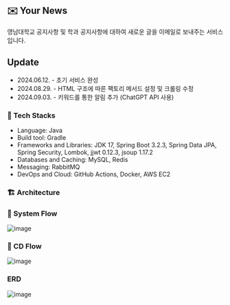 ## ✉️ Your News
영남대학교 공지사항 및 학과 공지사항에 대하여 새로운 글을 이메일로 보내주는 서비스입니다.

## Update
 - 2024.06.12. - 초기 서비스 완성
 - 2024.08.29. - HTML 구조에 따른 팩토리 메서드 설정 및 크롤링 수정
 - 2024.09.03. - 키워드를 통한 알림 추가 (ChatGPT API 사용) 

### 🚀 Tech Stacks
 - Language: Java
 - Build tool: Gradle
 - Frameworks and Libraries: JDK 17, Spring Boot 3.2.3, Spring Data JPA, Spring Security, Lombok, jjwt 0.12.3, jsoup 1.17.2
 - Databases and Caching: MySQL, Redis
 - Messaging: RabbitMQ
 - DevOps and Cloud: GitHub Actions, Docker, AWS EC2
   
### 🏗️ Architecture

### 🔄 System Flow
![image](https://github.com/user-attachments/assets/fc3dd12f-e803-4722-88fc-29c87766bf29)



### 🔧 CD Flow
![image](https://github.com/user-attachments/assets/ffebe0cb-1668-48e5-a94b-6df12a3659ff)



### ERD

![image](https://github.com/user-attachments/assets/c259dad8-7d94-4c6e-b16a-0af8249d05d9)


